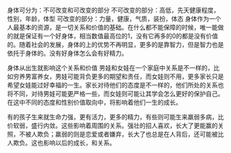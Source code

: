 身体可分为：不可改变和可改变的部分
不可改变的部分：高低，先天健康程度，性别，年龄，体型
可改变的部分：力量，健康，气质，装扮，体态
身体作为一个人最基本的资源，是一切关系和价值的基础。在什么都不能保障的时候，唯一能做的就是保证有一个好身体，相当数值最高位的1，没有它再多的0的都是没有价值的。随着社会的发展，身体的上的优势不再明显，更多的是靠智力，但是智力也是依托于身体的。没有好身体怎么会有好精力。

身体从出生就影响这个关系和价值
男娃和女娃在一个家庭中关系是不一样的，比如穷养男富养女，男娃可能背负更多的期望和责任，而女娃则不用，更多家长只是希望女娃能过好幸福的一生。家长对待他们的态度是不一样的，他们所处的关系也将不同，对待男娃可能更严格一些，而女娃则可能让其学会怎么更好的保护自己。在这中不同的态度和性别价值取向中，将影响着他们一生的成长。

有的孩子生来就生命力强，更有活力，更多的精力，有些则可能生来羸弱多病，比价软弱，盛行内敛。这些影响着周围的关系。强壮的招人喜欢，长大了更能赢的关照，不被人欺负；羸弱的则是恋爱或者嫌弃，长大了也总是在人背后，还可能被比人欺负。这也影响以后的成长，和关系。

